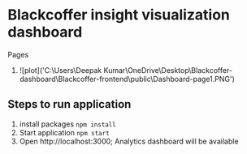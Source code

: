 # Blackcoffer insight visualization dashboard

Pages
1. ![plot]('C:\Users\Deepak Kumar\OneDrive\Desktop\Blackcoffer-dashboard\Blackcoffer-frontend\public\Dashboard-page1.PNG')

## Steps to run application
1. install packages
    `npm install`
2. Start application
    `npm start`
3. Open http://localhost:3000; Analytics dashboard will be available

